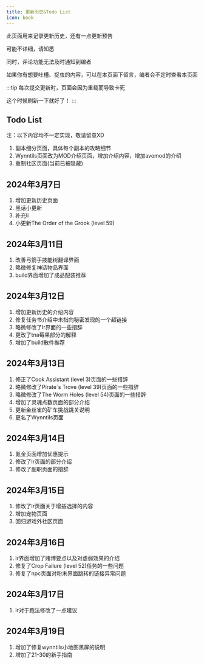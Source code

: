 ```yaml
---
title: 更新历史&Todo List
icon: book
---
```


此页面用来记录更新历史，还有一点更新预告

可能不详细，请知悉

同时，评论功能无法及时通知到编者

如果你有想要吐槽、捉虫的内容，可以在本页面下留言，编者会不定时查看本页面

:::tip
每次提交更新时，页面会因为重载而导致卡死

这个时候刷新一下就好了！
:::

## Todo List
注：以下内容均不一定实现，敬请留意XD

1. 副本细分页面，具体每个副本的攻略细节
2. Wynntils页面改为MOD介绍页面，增加介绍内容，增加avomod的介绍
3. 重制社区页面(当前已被隐藏)


## 2024年3月7日
1. 增加更新历史页面
2. 黑话小更新
3. 补充li
4. 小更新The Order of the Grook (level 59)

## 2024年3月11日
1. 改善弓箭手技能树翻译界面
2. 略微修复神话物品界面
3. build界面增加了成品配装推荐

## 2024年3月12日
1. 增加更新历史的介绍内容
2. 修复任务书介绍中未指向秘密发现的一个超链接
3. 略微修改了lr界面的一些措辞
4. 更改了tna莓果部分的解释
5. 增加了build散件推荐

## 2024年3月13日
1. 修正了Cook Assistant (level 3)页面的一些措辞
2. 略微修改了Pirate`s Trove (level 39)页面的一些措辞
3. 略微修改了The Worm Holes (level 54)页面的一些措辞
4. 增加了灵魂点数页面的部分介绍
5. 更新金丝雀的矿车挑战跳关说明
6. 更名了Wynntils页面

## 2024年3月14日
1. 氪金页面增加优惠提示
2. 修改了lr页面的部分介绍
3. 修改了副职页面的措辞

## 2024年3月15日
1. 修改了lr页面关于增益选择的内容
2. 增加宠物页面
3. 回归游戏外社区页面

## 2024年3月16日
1. lr界面增加了赌博要点以及对虚弱效果的介绍
2. 修复了Crop Failure (level 52)任务的一些问题
3. 修复了npc页面对粉末界面跳转的链接异常问题

## 2024年3月17日
1. lr对于跑法修改了一点建议

## 2024年3月19日
1. 增加了修复wynntils小地图黑屏的说明
2. 增加了21-30的新手指南